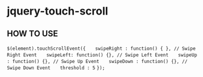 # jquery-touch-scroll

## HOW TO USE

`$(element).touchScrollEvent({`
`   swipeRight : function() { }, // Swipe Right Event`
`   swipeLeft: function() {}, // Swipe Left Event`
`   swipeUp : function() {}, // Swipe Up Event`
`   swipeDown : function() {}, // Swipe Down Event`
`   threshold : 5`
`});`